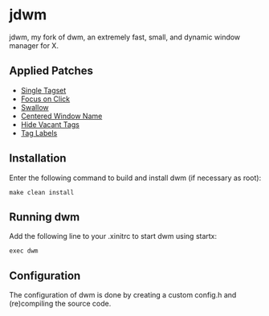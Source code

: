 # jdwm
jdwm, my fork of dwm, an extremely fast, small, and dynamic window manager for X.

## Applied Patches
- [Single Tagset](https://dwm.suckless.org/patches/single_tagset/)
- [Focus on Click](https://dwm.suckless.org/patches/focusonclick/)
- [Swallow](https://dwm.suckless.org/patches/swallow/)
- [Centered Window Name](https://dwm.suckless.org/patches/centeredwindowname/)
- [Hide Vacant Tags](https://dwm.suckless.org/patches/hide_vacant_tags/)
- [Tag Labels](https://dwm.suckless.org/patches/taglabels/)

## Installation
Enter the following command to build and install dwm (if necessary as root):

`make clean install`


## Running dwm
Add the following line to your .xinitrc to start dwm using startx:

`exec dwm`

## Configuration
The configuration of dwm is done by creating a custom config.h and (re)compiling the source code.
